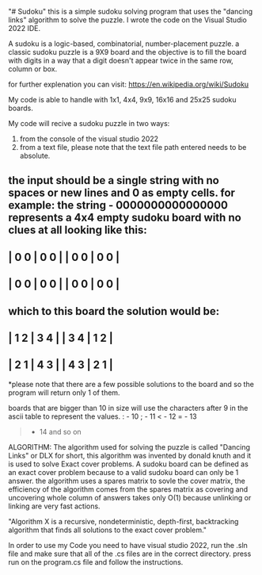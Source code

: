 "# Sudoku" 
this is a simple sudoku solving program that uses
the "dancing links" algorithm to solve the puzzle.
I wrote the code on the Visual Studio 2022 IDE.

A sudoku is a logic-based, combinatorial, number-placement puzzle. a classic sudoku puzzle is a 9X9 board and the objective is to fill the board with digits in a way that a digit doesn't appear twice in the same row, column or box. 

for further explenation you can visit:
https://en.wikipedia.org/wiki/Sudoku

My code is able to handle with 1x1, 4x4, 9x9, 16x16 and 25x25 sudoku boards.

My code will recive a sudoku puzzle in two ways:
1. from the console of the visual studio 2022
2. from a text file, please note that the text file path entered needs to be absolute.

the input should be a single string with no spaces or new lines and 0 as empty cells.
for example:
the string - 0000000000000000
represents a 4x4 empty sudoku board with no clues at all looking like this:
-------------
| 0 0 | 0 0 |
| 0 0 | 0 0 |
-------------
| 0 0 | 0 0 |
| 0 0 | 0 0 |
-------------
which to this board the solution would be:
-------------
| 1 2 | 3 4 |
| 3 4 | 1 2 |
-------------
| 2 1 | 4 3 |
| 4 3 | 2 1 |
-------------

*please note that there are a few possible solutions to the board and so the program will return only 1 of them.


boards that are bigger than 10 in size will use the characters after 9 in the ascii table to represent the values.
: - 10
; - 11
< - 12
= - 13
> - 14
and so on

ALGORITHM:
The algorithm used for solving the puzzle is called "Dancing Links" or DLX for short, this algorithm was invented by donald knuth and it is used to solve Exact cover problems. 
A sudoku board can be defined as an exact cover problem because to a valid sudoku board can only be 1 answer.
the algorithm uses a spares matrix to sovle the cover matrix, the efficiency of the algorithm comes from the spares matrix as covering and uncovering whole column of answers takes only O(1) because unlinking or linking are very fast actions.

"Algorithm X is a recursive, nondeterministic, depth-first, backtracking algorithm that finds all solutions to the exact cover problem."



In order to use my Code you need to have visual studio 2022, run the .sln file and make sure that all of the .cs files are in the correct directory.
press run on the program.cs file and follow the instructions.
